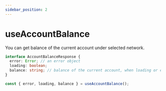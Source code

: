 ```yaml
---
sidebar_position: 2
---
```


# useAccountBalance

You can get balance of the current account under selected network.

```ts
interface AccountBalanceResponse {
  error: Error; // an error object
  loading: boolean;
  balance: string; // balance of the current account, when loading or error, it will be 0
}

const { error, loading, balance } = useAccountBalance();
```
